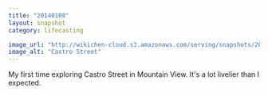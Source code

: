```yaml
---
title: "20140108"
layout: snapshot
category: lifecasting

image_url: "http://wikichen-cloud.s3.amazonaws.com/serving/snapshots/2014/20140108-castro-street.jpg"
image_alt: "Castro Street"
---
```


My first time exploring Castro Street in Mountain View. It's a lot livelier than I expected.
